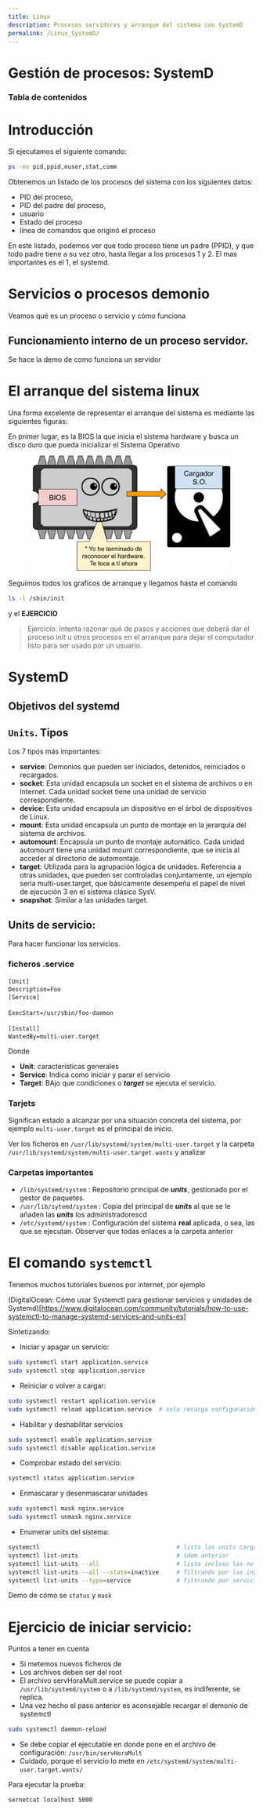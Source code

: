```yaml
---
title: Linux
description: Procesos servidores y arranque del sistema con SystemD
permalink: /Linux_SystemD/
---
```


<h1>Gestión de procesos: SystemD</h1>

<h3>Tabla de contenidos</h3>

# Introducción

Si ejecutamos el siguiente comando: 

```bash
ps -eo pid,ppid,euser,stat,comm
```

Obtenemos un listado de los procesos del sistema con los siguientes datos:

- PID del proceso,
- PID del padre del proceso,
- usuario
- Estado del proceso
- línea de comandos que originó el proceso

En este listado, podemos ver que todo proceso tiene un padre (PPID), y que todo padre tiene a su vez otro, hasta llegar a los procesos 1 y 2. El mas importantes es el 1, el systemd.


# Servicios o procesos demonio

Veamos qué es un proceso o servicio y cómo funciona

## Funcionamiento interno de un proceso servidor.

Se hace la demo de como funciona un servidor


# El arranque del sistema linux

Una forma excelente de representar el arranque del sistema es mediante las siguientes figuras:

En primer lugar, es la BIOS la que inicia el sistema hardware y busca un disco duro que pueda inicializar el Sistema Operativo

<div align="center">
    <img src="../img/SystemD_Arranque1.png" alt="Ejemplo logger" width="80%" />
</div>

Seguimos todos los graficos de arranque y llegamos hasta el comando 

```bash
ls -l /sbin/init
```

y el **EJERCICIO**
> Ejercicio: Intenta razonar qué de pasos y acciones que deberá dar el proceso init u otros procesos
en el arranque para dejar el computador listo para ser usado por un usuario.

# SystemD

## Objetivos del systemd

## `Units`. Tipos

Los 7 tipos más importantes:

- **service**: Demonios que pueden ser iniciados, detenidos, reiniciados o recargados.
- **socket**: Esta unidad encapsula un socket en el sistema de archivos o en Internet. Cada unidad socket tiene una unidad de servicio correspondiente.
- **device**: Esta unidad encapsula un dispositivo en el árbol de dispositivos de Linux.
- **mount**: Esta unidad encapsula un punto de montaje en la jerarquía del sistema de archivos.
- **automount**: Encapsula un punto de montaje automático. Cada unidad automount tiene una unidad mount correspondiente, que se inicia al acceder al directorio de automontaje.
- **target**: Utilizada para la agrupación lógica de unidades. Referencia a otras unidades, que pueden ser controladas conjuntamente, un ejemplo sería multi-user.target, que básicamente desempeña el papel de nivel de ejecución 3 en el sistema clásico SysV.
- **snapshot**: Similar a las unidades target.


## Units de servicio: 

Para hacer funcionar los servicios.

### ficheros .service

```
[Unit]
Description=Foo
[Service]

ExecStart=/usr/sbin/foo-daemon

[Install]
WantedBy=multi-user.target
```

Donde 
- **Unit**: características generales
- **Service**: Indica como iniciar y parar el servicio
- **Target**: BAjo que condiciones o ***target*** se ejecuta el servicio.


### Tarjets

Significan estado a alcanzar por una situación concreta del sistema, por ejemplo `multi-user.target` es el principal de inicio.

Ver los ficheros en `/usr/lib/systemd/system/multi-user.target` y la carpeta `/usr/lib/systemd/system/multi-user.target.wants` y analizar 

### Carpetas importantes

- `/lib/systemd/system` : Repositorio principal de ***units***, gestionado por el gestor de paquetes.
- `/usr/lib/sytemd/system` : Copia del principal de ***units*** al que se le añaden las ***units*** los administradorescd 
- `/etc/systemd/system` : Configuración del sistema **real** aplicada, o sea, las que se ejecutan. Observer que todas enlaces a la carpeta anterior


# El comando `systemctl`

Tenemos muchos tutoriales buenos por internet, por ejemplo 

(DigitalOcean: Cómo usar Systemctl para gestionar servicios y unidades de Systemd)[https://www.digitalocean.com/community/tutorials/how-to-use-systemctl-to-manage-systemd-services-and-units-es]

Sintetizando: 

- Iniciar y apagar un servicio:

```bash
sudo systemctl start application.service
sudo systemctl stop application.service
```

- Reiniciar o volver a cargar:

```bash
sudo systemctl restart application.service
sudo systemctl reload application.service  # solo recarga configuración
```

- Habilitar y deshabilitar servicios

```bash
sudo systemctl enable application.service
sudo systemctl disable application.service
```

- Comprobar estado del servicio:

```bash
systemctl status application.service
```

- Enmascarar y desenmascarar unidades

```bash
sudo systemctl mask nginx.service
sudo systemctl unmask nginx.service
```

- Enumerar units del sistema:

```bash
systemctl                                       # lista las units cargadas
systemctl list-units                            # ídem anterior 
systemctl list-units --all                      # lista incluso las no activas
systemctl list-units --all --state=inactive     # filtrando por las inactivas
systemctl list-units --type=service             # filtrando por servicios solamente.
```

Demo de cómo se `status` y `mask`




# Ejercicio de iniciar servicio:

Puntos a tener en cuenta

- Si metemos nuevos ficheros de 
- Los archivos deben ser del root
- El archivo servHoraMult.service se puede copiar a `/usr/lib/systemd/system` o a `/lib/systemd/system`, es indiferente, se replica.
- Una vez hecho el paso anterior es aconsejable recargar el demonio de systemctl

```bash
sudo systemctl daemon-reload
```

- Se debe copiar el ejecutable en donde pone en el archivo de configuración: `/usr/bin/servHoraMult`
- Cuidado, porque el servicio lo mete en `/etc/systemd/system/multi-user.target.wants/`

Para ejecutar la prueba: 
```bash
sernetcat localhost 5000
```